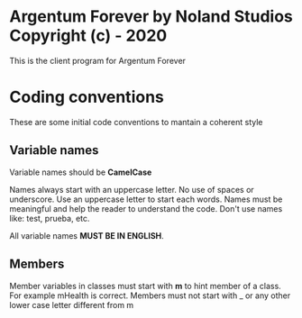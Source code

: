 # Argentum Forever by Noland Studios Copyright (c) - 2020

This is the client program for Argentum Forever


# Coding conventions
These are some initial code conventions to mantain a coherent style

## Variable names
Variable names should be **CamelCase**

Names always start with an uppercase letter. No use of spaces or underscore. Use an uppercase letter to start each words. Names must be meaningful and help the reader to understand the code. Don't use names like: test, prueba, etc.

All variable names **MUST BE IN ENGLISH**.

## Members
Member variables in classes must start with **m** to hint member of a class. For example mHealth is correct. Members must not start with _ or any other lower case letter different from m




